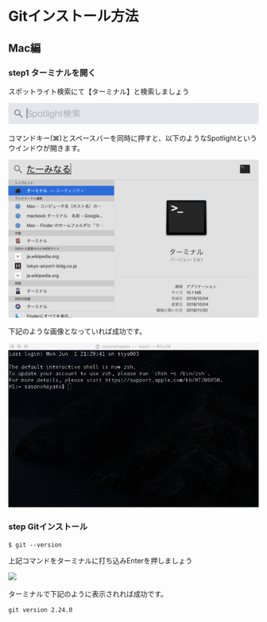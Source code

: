 # Gitインストール方法

## Mac編

### step1 ターミナルを開く

スポットライト検索にて【ターミナル】と検索しましょう

![](img/spotlite.png)

コマンドキー(⌘)とスペースバーを同時に押すと、以下のようなSpotlightというウインドウが開きます。

![](img/spot_ter.png)

下記のような画像となっていれば成功です。

![](img/term.png)

### step Gitインストール

```
$ git --version
```
上記コマンドをターミナルに打ち込みEnterを押しましょう

![](img/ter_conf.png)

ターミナルで下記のように表示されれば成功です。

```
git version 2.24.0
```

